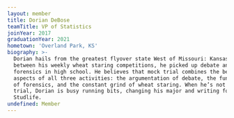 ```yaml
---
layout: member
title: Dorian DeBose
teamTitle: VP of Statistics
joinYear: 2017
graduationYear: 2021
hometown: 'Overland Park, KS'
biography: >-
  Dorian hails from the greatest flyover state West of Missouri: Kansas. In
  between his weekly wheat staring competitions, he picked up debate and
  forensics in high school. He believes that mock trial combines the best
  aspects of all three activities: the argumentation of debate, the fun acting
  of forensics, and the constant grind of wheat staring. When he’s not mocking
  trial, Dorian is busy running bits, changing his major and writing for
  Studlife.
undefined: Member
---
```


